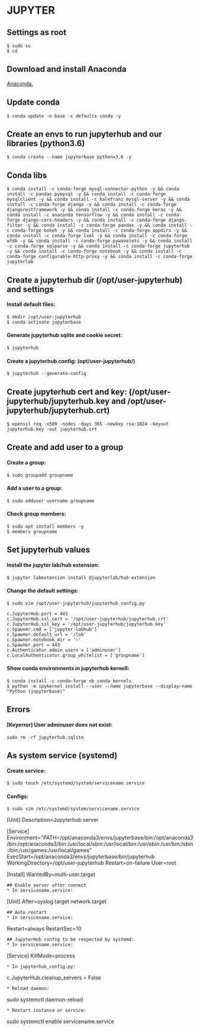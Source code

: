 <div>

<h1>JUPYTER</h1>
<h2>Settings as root</h2>

`$ sudo su`<br>
`$ cd`

<h2>Download and install Anaconda</h2>

[Anaconda.](https://github.com/Nouvellie/ubuntu/blob/ubuntu/contents/anaconda.md)

<h2>Update conda</h2>

`$ conda update -n base -c defaults conda -y`

<h2>Create an envs to run jupyterhub and our libraries (python3.6)</h2>

`$ conda create --name jupyterbase python=3.6 -y`

<h2>Conda libs</h2>

`$ conda install -c conda-forge mysql-connector-python -y && conda install -c pandas pymysql -y && conda install -c conda-forge mysqlclient -y && conda install -c kalefranz mysql-server -y && conda install -c conda-forge django -y && conda install -c conda-forge djangorestframework -y && conda install -c conda-forge keras -y && conda install -c anaconda tensorflow -y && conda install -c conda-forge django-cors-headers -y && conda install -c conda-forge django-filter -y && conda install -c conda-forge pandas -y && conda install -c conda-forge bokeh -y && conda install -c conda-forge appdirs -y && conda install -c conda-forge lxml -y && conda install -c conda-forge wfdb -y && conda install -c conda-forge pywavelets -y && conda install -c conda-forge sqlparse -y && conda install -c conda-forge jupyterhub -y && conda install -c conda-forge notebook -y && conda install -c conda-forge configurable-http-proxy -y && conda install -c conda-forge jupyterlab`

<h2>Create a jupyterhub dir (/opt/user-jupyterhub) and settings</h2>
<h4>Install default files:</h4>

`$ mkdir /opt/user-jupyterhub`<br>
`$ conda activate jupyterbase`

<h4>Generate jupyterhub sqlite and cookie secret:</h4>

`$ jupyterhub`

<h4>Create a jupyterhub config: (opt/user-jupyterhub/)</h4>

`$ jupyterhub --generate-config`

<h2>Create jupyterhub cert and key: (/opt/user-jupyterhub/jupyterhub.key and /opt/user-jupyterhub/jupyterhub.crt)</h2>

`$ openssl req -x509 -nodes -days 365 -newkey rsa:1024 -keyout jupyterhub.key -out jupyterhub.crt`

<h2>Create and add user to a group</h2>
<h4>Create a group:</h4>

`$ sudo groupadd groupname`

<h4>Add a user to a group:</h4>

`$ sudo adduser username groupname`

<h4>Check group members:</h4>

`$ sudo apt install members -y`<br>
`$ members groupname`

<h2>Set jupyterhub values</h2>
<h4>Install the jupyter lab/hub extension:</h4>

`$ jupyter labextension install @jupyterlab/hub-extension`

<h4>Change the default settings:</h4>

`$ sudo vim /opt/user-jupyterhub/jupyterhub_config.py`<br>

`c.JupyterHub.port = 443`<br>
`c.JupyterHub.ssl_cert = '/opt/user-jupyterhub/jupyterhub.crt'`<br>
`c.JupyterHub.ssl_key = '/opt/user-jupyterhub/jupyterhub.key'`<br>
`c.Spawner.cmd = ['jupyter-labhub']`<br>
`c.Spawner.default_url = '/lab'`<br>
`c.Spawner.notebook_dir = '~'`<br>
`c.Spawner.port = 443`<br>
`c.Authenticator.admin_users = ['adminuser']`<br>
`c.LocalAuthenticator.group_whitelist = ['groupname']`

<h4>Show conda environments in jupyterhub kernell:</h4>

`$ conda install -c conda-forge nb_conda_kernels`<br>
`$ python -m ipykernel install --user --name jupyterbase --display-name "Python (jupyterbase)"`

<h2>Errors</h2>
<h4>[Keyerror] User adminuser does not exist:</h4>

`sudo rm -rf jupyterhub.sqlite`

<h2>As system service (systemd)</h2>
<h4>Create service:</h4>

`$ sudo touch /etc/systemd/system/servicename.service`

<h4>Configs:</h4>

`$ sudo vim /etc/systemd/system/servicename.service`<br>

[Unit]
Description=Jupyterhub server

[Service]
Environment="PATH=/opt/anaconda3/envs/jupyterbase/bin:/opt/anaconda3/bin:/opt/anaconda3/bin:/usr/local/sbin:/usr/local/bin:/usr/sbin:/usr/bin:/sbin:/bin:/usr/games:/usr/local/games"
ExecStart=/opt/anaconda3/envs/jupyterbase/bin/jupyterhub
WorkingDirectory=/opt/user-jupyterhub
Restart=on-failure
User=root

[Install]
WantedBy=multi-user.target
```
## Enable server after connect
* In servicename.service:
```
[Unit]
After=syslog.target network.target
```
## Auto restart
* In servicename.service:
```
Restart=always
RestartSec=10
```
## JupyterHub config to be respected by systemd:
* In servicename.service:
```
[Service]
KillMode=process
```
* In jupyterhub_config.py:
```
c.JupyterHub.cleanup_servers = False 
```
* Reload daemon:
```
sudo systemctl daemon-reload
```
* Restart instance or service:
```
sudo systemctl enable servicename.service
```